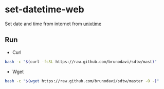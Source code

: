 # set-datetime-web

Set date and time from internet from [unixtime](https://unixtime.co.za)

## Run

- Curl

```bash
bash -c "$(curl -fsSL https://raw.github.com/brunodavi/sdtw/mast)"
```

- Wget

```bash
bash -c "$(wget https://raw.github.com/brunodavi/sdtw/master -O -)"
```
